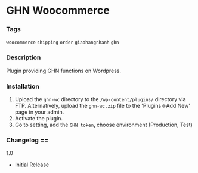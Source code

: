 # GHN Woocommerce
### Tags
`woocommerce`  `shipping` `order` `giaohangnhanh` `ghn`

### Description
Plugin providing GHN functions on Wordpress.

### Installation
1. Upload the `ghn-wc` directory to the `/wp-content/plugins/` directory via FTP. Alternatively, upload the `ghn-wc.zip` file to the 'Plugins->Add New' page in your admin.
2. Activate the plugin.
3. Go to setting, add the `GHN token`, choose environment (Production, Test)

### Changelog ==
1.0
* Initial Release